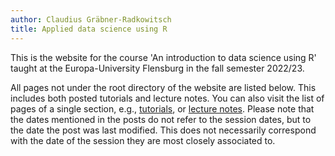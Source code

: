 ```yaml
---
author: Claudius Gräbner-Radkowitsch
title: Applied data science using R
---
```


This is the website for the course 'An introduction to data science using R'
taught at the Europa-University Flensburg in the fall semester 2022/23.

All pages not under the root directory of the website are listed below. 
This includes both posted tutorials and lecture notes. 
You can also visit the list of pages of a single section,
e.g., [tutorials](/tutorial/), or [lecture notes](/notes/).
Please note that the dates mentioned in the posts do not refer to the session
dates, but to the date the post was last modified. This does not necessarily
correspond with the date of the session they are most closely associated to.

